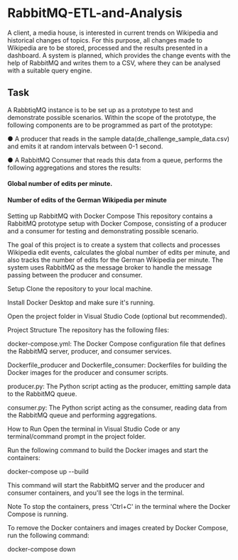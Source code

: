 # RabbitMQ-ETL-and-Analysis
A client, a media house, is interested in current trends on Wikipedia and historical changes of topics. 
For this purpose, all changes made to Wikipedia are to be stored, processed and the results presented in a dashboard.
A system is planned, which provides the change events with the help of RabbitMQ and writes them to a CSV,
where they can be analysed with a suitable query engine.

## Task
A RabbtiqMQ instance is to be set up as a prototype to test and demonstrate possible scenarios.
Within the scope of the prototype, the following components are to be programmed as part of the prototype:

● A producer that reads in the sample data(de_challenge_sample_data.csv) and emits it at random intervals between 0-1 second. 

● A RabbitMQ Consumer that reads this data from a queue, performs the following aggregations and stores the results:

#### Global number of edits per minute.
#### Number of edits of the German Wikipedia per minute


Setting up RabbitMQ with Docker Compose
This repository contains a RabbitMQ prototype setup with Docker Compose, consisting of a producer and a consumer for testing and demonstrating possible scenario.

The goal of this project is to create a system that collects and processes Wikipedia edit events, calculates the global number of edits per minute, and also tracks the number of edits for the German Wikipedia per minute. The system uses RabbitMQ as the message broker to handle the message passing between the producer and consumer.

Setup
Clone the repository to your local machine.

Install Docker Desktop and make sure it's running.

Open the project folder in Visual Studio Code (optional but recommended).

Project Structure
The repository has the following files:

docker-compose.yml: The Docker Compose configuration file that defines the RabbitMQ server, producer, and consumer services.

Dockerfile_producer and Dockerfile_consumer: Dockerfiles for building the Docker images for the producer and consumer scripts.

producer.py: The Python script acting as the producer, emitting sample data to the RabbitMQ queue.

consumer.py: The Python script acting as the consumer, reading data from the RabbitMQ queue and performing aggregations.

How to Run
Open the terminal in Visual Studio Code or any terminal/command prompt in the project folder.

Run the following command to build the Docker images and start the containers:

docker-compose up --build

This command will start the RabbitMQ server and the producer and consumer containers, and you'll see the logs in the terminal.

Note
To stop the containers, press 'Ctrl+C' in the terminal where the Docker Compose is running.

To remove the Docker containers and images created by Docker Compose, run the following command:

docker-compose down
